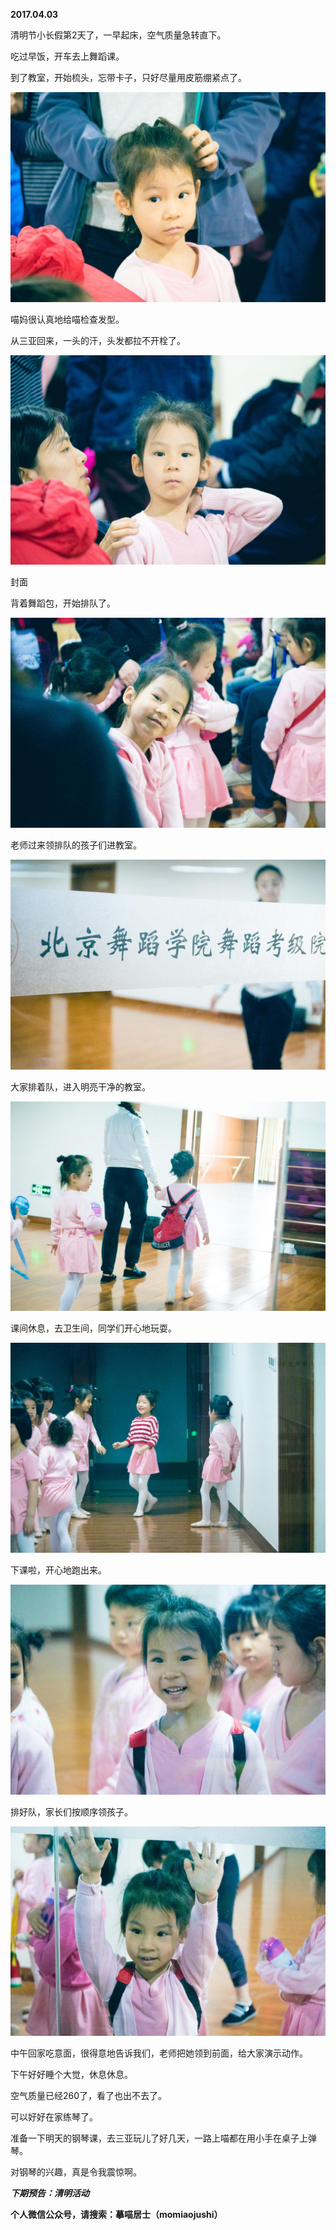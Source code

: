 
          
            
**2017.04.03**

清明节小长假第2天了，一早起床，空气质量急转直下。

吃过早饭，开车去上舞蹈课。

到了教室，开始梳头，忘带卡子，只好尽量用皮筋绷紧点了。




![](img/51001-2d693769c48909ee.jpg)




喵妈很认真地给喵检查发型。

从三亚回来，一头的汗，头发都拉不开栓了。




![](img/51001-ba139923ff48e069.jpg)

封面


背着舞蹈包，开始排队了。




![](img/51001-1586fe714229d3ef.jpg)




老师过来领排队的孩子们进教室。




![](img/51001-72d1bd85e2e546b3.jpg)




大家排着队，进入明亮干净的教室。




![](img/51001-7854c8fafaed64fd.jpg)




课间休息，去卫生间，同学们开心地玩耍。




![](img/51001-01ea481736558a2c.jpg)




下课啦，开心地跑出来。




![](img/51001-ff8d679b51ccbedb.jpg)




排好队，家长们按顺序领孩子。




![](img/51001-0beeba77a9978664.jpg)




中午回家吃意面，很得意地告诉我们，老师把她领到前面，给大家演示动作。

下午好好睡个大觉，休息休息。

空气质量已经260了，看了也出不去了。

可以好好在家练琴了。

准备一下明天的钢琴课，去三亚玩儿了好几天，一路上喵都在用小手在桌子上弹琴。

对钢琴的兴趣，真是令我震惊啊。


***下期预告：清明活动***


**个人微信公众号，请搜索：摹喵居士（momiaojushi）**

          
        